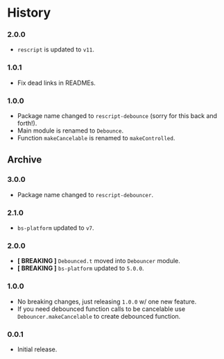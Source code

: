 # History

### 2.0.0
- `rescript` is updated to `v11`.

### 1.0.1
- Fix dead links in READMEs.

### 1.0.0
- Package name changed to `rescript-debounce` (sorry for this back and forth!).
- Main module is renamed to `Debounce`.
- Function `makeCancelable` is renamed to `makeControlled`.

## Archive

### 3.0.0
- Package name changed to `rescript-debouncer`.

### 2.1.0
- `bs-platform` updated to `v7`.

### 2.0.0
- **[ BREAKING ]** `Debounced.t` moved into `Debouncer` module.
- **[ BREAKING ]** `bs-platform` updated to `5.0.0`.

### 1.0.0
- No breaking changes, just releasing `1.0.0` w/ one new feature.
- If you need debounced function calls to be cancelable use `Debouncer.makeCancelable` to create debounced function.

### 0.0.1
- Initial release.
